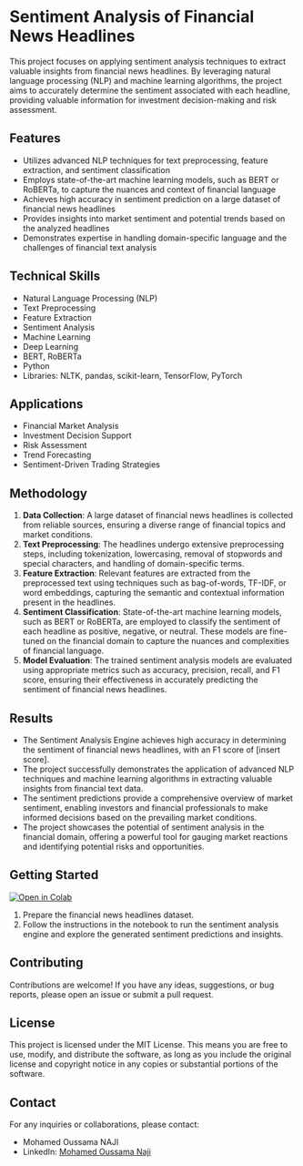 # Sentiment Analysis of Financial News Headlines

This project focuses on applying sentiment analysis techniques to extract valuable insights from financial news headlines. By leveraging natural language processing (NLP) and machine learning algorithms, the project aims to accurately determine the sentiment associated with each headline, providing valuable information for investment decision-making and risk assessment.

## Features
- Utilizes advanced NLP techniques for text preprocessing, feature extraction, and sentiment classification
- Employs state-of-the-art machine learning models, such as BERT or RoBERTa, to capture the nuances and context of financial language
- Achieves high accuracy in sentiment prediction on a large dataset of financial news headlines
- Provides insights into market sentiment and potential trends based on the analyzed headlines
- Demonstrates expertise in handling domain-specific language and the challenges of financial text analysis

## Technical Skills
- Natural Language Processing (NLP)
- Text Preprocessing
- Feature Extraction
- Sentiment Analysis
- Machine Learning
- Deep Learning
- BERT, RoBERTa
- Python
- Libraries: NLTK, pandas, scikit-learn, TensorFlow, PyTorch

## Applications
- Financial Market Analysis
- Investment Decision Support
- Risk Assessment
- Trend Forecasting
- Sentiment-Driven Trading Strategies

## Methodology
1. **Data Collection**: A large dataset of financial news headlines is collected from reliable sources, ensuring a diverse range of financial topics and market conditions.
2. **Text Preprocessing**: The headlines undergo extensive preprocessing steps, including tokenization, lowercasing, removal of stopwords and special characters, and handling of domain-specific terms.
3. **Feature Extraction**: Relevant features are extracted from the preprocessed text using techniques such as bag-of-words, TF-IDF, or word embeddings, capturing the semantic and contextual information present in the headlines.
4. **Sentiment Classification**: State-of-the-art machine learning models, such as BERT or RoBERTa, are employed to classify the sentiment of each headline as positive, negative, or neutral. These models are fine-tuned on the financial domain to capture the nuances and complexities of financial language.
5. **Model Evaluation**: The trained sentiment analysis models are evaluated using appropriate metrics such as accuracy, precision, recall, and F1 score, ensuring their effectiveness in accurately predicting the sentiment of financial news headlines.

## Results
- The Sentiment Analysis Engine achieves high accuracy in determining the sentiment of financial news headlines, with an F1 score of [insert score].
- The project successfully demonstrates the application of advanced NLP techniques and machine learning algorithms in extracting valuable insights from financial text data.
- The sentiment predictions provide a comprehensive overview of market sentiment, enabling investors and financial professionals to make informed decisions based on the prevailing market conditions.
- The project showcases the potential of sentiment analysis in the financial domain, offering a powerful tool for gauging market reactions and identifying potential risks and opportunities.

## Getting Started
[![Open in Colab](https://colab.research.google.com/assets/colab-badge.svg)](https://colab.research.google.com/drive/14iT2snBiDaB_NgyB5iLjociOClolPo3I?usp=sharing)

1. Prepare the financial news headlines dataset.
2. Follow the instructions in the notebook to run the sentiment analysis engine and explore the generated sentiment predictions and insights.

## Contributing
Contributions are welcome! If you have any ideas, suggestions, or bug reports, please open an issue or submit a pull request.

## License
This project is licensed under the MIT License. This means you are free to use, modify, and distribute the software, as long as you include the original license and copyright notice in any copies or substantial portions of the software.

## Contact
For any inquiries or collaborations, please contact:
- Mohamed Oussama NAJI
- LinkedIn: [Mohamed Oussama Naji](https://www.linkedin.com/in/oussamanaji/)
